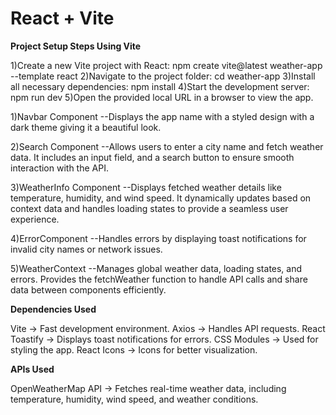 # React + Vite

**Project Setup Steps Using Vite**

1)Create a new Vite project with React: npm create vite@latest weather-app --template react
2)Navigate to the project folder: cd weather-app
3)Install all necessary dependencies: npm install
4)Start the development server: npm run dev
5)Open the provided local URL in a browser to view the app.

1)Navbar Component
--Displays the app name with a styled design with a dark theme giving it a beautiful look.

2)Search Component
--Allows users to enter a city name and fetch weather data. It includes an input field, and a search button to ensure smooth interaction with the API.

3)WeatherInfo Component
--Displays fetched weather details like temperature, humidity, and wind speed. It dynamically updates based on context data and handles loading states to provide a seamless user experience.

4)ErrorComponent
--Handles errors by displaying toast notifications for invalid city names or network issues.

5)WeatherContext
--Manages global weather data, loading states, and errors. Provides the fetchWeather function to handle API calls and share data between components efficiently.


**Dependencies Used**

Vite → Fast development environment.
Axios → Handles API requests.
React Toastify → Displays toast notifications for errors.
CSS Modules → Used for styling the app.
React Icons → Icons for better visualization.

**APIs Used**

OpenWeatherMap API → Fetches real-time weather data, including temperature, humidity, wind speed, and weather conditions.
